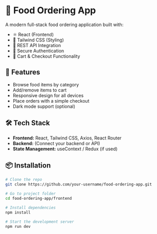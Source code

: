 # 🍔 Food Ordering App

A modern full-stack food ordering application built with:

- ⚛️ React (Frontend)
- 🎨 Tailwind CSS (Styling)
- 🔄 REST API Integration
- 🔐 Secure Authentication
- 🛒 Cart & Checkout Functionality

## 🚀 Features

- Browse food items by category
- Add/remove items to cart
- Responsive design for all devices
- Place orders with a simple checkout
- Dark mode support (optional)

## 🛠️ Tech Stack

- **Frontend:** React, Tailwind CSS, Axios, React Router
- **Backend:** (Connect your backend or API)
- **State Management:** useContext / Redux (if used)

## 📦 Installation

```bash
# Clone the repo
git clone https://github.com/your-username/food-ordering-app.git

# Go to project folder
cd food-ordering-app/frontend

# Install dependencies
npm install

# Start the development server
npm run dev
```
